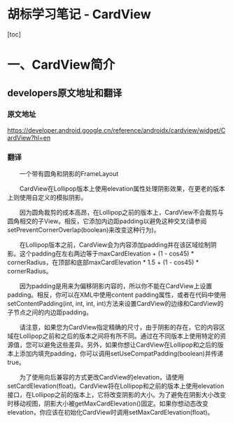 # 胡标学习笔记 - CardView

[toc]

# 一、CardView简介
## developers原文地址和翻译
### 原文地址
<https://developer.android.google.cn/reference/androidx/cardview/widget/CardView?hl=en>
### 翻译
&emsp;&emsp;一个带有圆角和阴影的FrameLayout  

&emsp;&emsp;CardView在Lollipop版本上使用elevation属性处理阴影效果，在更老的版本上则使用自定义的模拟阴影。  

&emsp;&emsp;因为圆角裁剪的成本高昂，在Lollipop之前的版本上，CardView不会裁剪与圆角相交的子View。相反，它添加内边距padding以避免这种交叉(请参阅setPreventCornerOverlap(boolean)来改变这种行为)。  

&emsp;&emsp;在Lollipop版本之前，CardView会为内容添加padding并在该区域绘制阴影。这个padding在左右两边等于maxCardElevation + (1 - cos45) * cornerRadius，在顶部和底部maxCardElevation * 1.5 + (1 - cos45) * cornerRadius。  

&emsp;&emsp;因为padding是用来为偏移阴影内容的，所以你不能在CardView上设置padding。相反，你可以在XML中使用content padding属性，或者在代码中使用setContentPadding(int, int, int, int)方法来设置CardView的边缘和CardView的子节点之间的内边距padding。  

&emsp;&emsp;请注意，如果您为CardView指定精确的尺寸，由于阴影的存在，它的内容区域在Lollipop之前和之后的版本之间将有所不同。通过在不同版本上使用特定的资源值，您可以避免这些差异。另外，如果你想让CardView在Lollipop和之后的版本上添加内填充padding，你可以调用setUseCompatPadding(boolean)并传递true。  

&emsp;&emsp;为了使用向后兼容的方式更改CardView的elevation，请使用setCardElevation(float)。CardView将在Lollipop和之前的版本上使用elevation 接口，在Lollipop之前的版本上，它将改变阴影的大小。为了避免在阴影大小改变时移动视图，阴影大小被getMaxCardElevation()固定。如果你想动态改变elevation，你应该在初始化CardView时调用setMaxCardElevation(float)。  

&emsp;&emsp;  
